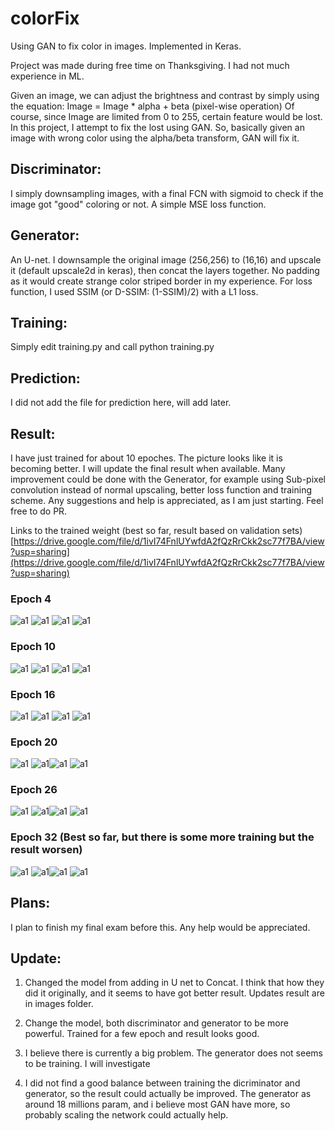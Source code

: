 # colorFix
Using GAN to fix color in images. Implemented in Keras.

Project was made during free time on Thanksgiving. I had not much experience in ML.

Given an image, we can adjust the brightness and contrast by simply using the equation: Image = Image * alpha + beta (pixel-wise operation)
Of course, since Image are limited from 0 to 255, certain feature would be lost.
In this project, I attempt to fix the lost using GAN. So, basically given an image with wrong color using the alpha/beta transform, GAN will fix it.

## Discriminator:
I simply downsampling images, with a final FCN with sigmoid to check if the image got "good" coloring or not.
A simple MSE loss function.

## Generator:
An U-net. I downsample the original image (256,256) to (16,16) and upscale it (default upscale2d in keras), then concat the layers together.
No padding as it would create strange color striped border in my experience.
For loss function, I used SSIM (or D-SSIM: (1-SSIM)/2) with a L1 loss.

## Training:
Simply edit training.py and call python training.py

## Prediction:
I did not add the file for prediction here, will add later.

## Result:
I have just trained for about 10 epoches. The picture looks like it is becoming better. I will update the final result when available.
Many improvement could be done with the Generator, for example using Sub-pixel convolution instead of normal upscaling, better loss function and training scheme.
Any suggestions and help is appreciated, as I am just starting. Feel free to do PR.

Links to the trained weight (best so far, result based on validation sets)
[https://drive.google.com/file/d/1ivI74FnlUYwfdA2fQzRrCkk2sc77f7BA/view?usp=sharing](https://drive.google.com/file/d/1ivI74FnlUYwfdA2fQzRrCkk2sc77f7BA/view?usp=sharing)

### Epoch 4
![a1](image/1/epoch_4/2.jpg) ![a1](image/1/epoch_4/15.jpg) ![a1](image/1/epoch_4/20.jpg) ![a1](image/1/epoch_4/17.jpg)

### Epoch 10
![a1](image/1/epoch_10/2.jpg) ![a1](image/1/epoch_10/15.jpg) ![a1](image/1/epoch_10/20.jpg) ![a1](image/1/epoch_10/17.jpg)

### Epoch 16
![a1](image/1/epoch_16/2.jpg) ![a1](image/1/epoch_16/15.jpg) ![a1](image/1/epoch_16/20.jpg) ![a1](image/1/epoch_16/17.jpg)

### Epoch 20
![a1](image/1/epoch_20/2.jpg) ![a1](image/1/epoch_20/15.jpg)![a1](image/1/epoch_20/20.jpg) ![a1](image/1/epoch_20/17.jpg)


### Epoch 26
![a1](image/2/epoch_2/2.jpg) ![a1](image/2/epoch_6/15.jpg)![a1](image/2/epoch_6/20.jpg) ![a1](image/2/epoch_6/17.jpg)

### Epoch 32 (Best so far, but there is some more training but the result worsen)
![a1](image/2/epoch_12/2.jpg) ![a1](image/2/epoch_12/15.jpg)![a1](image/2/epoch_12/20.jpg) ![a1](image/2/epoch_12/17.jpg)

## Plans:
I plan to finish my final exam before this. Any help would be appreciated.


## Update:
1. Changed the model from adding in U net to Concat. I think that how they did it originally, and it seems to have got better result.
Updates result are in images folder.

2. Change the model, both discriminator and generator to be more powerful. Trained for a few epoch and result looks good.

3. I believe there is currently a big problem. The generator does not seems to be training. I will investigate

4. I did not find a good balance between training the dicriminator and generator, so the result could actually be improved.
The generator as around 18 millions param, and i believe most GAN have more, so probably scaling the network could actually help.

